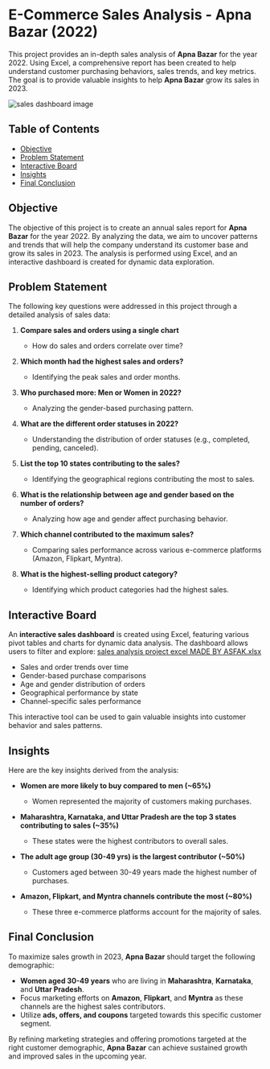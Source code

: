 # E-Commerce Sales Analysis - Apna Bazar (2022)

This project provides an in-depth sales analysis of **Apna Bazar** for the year 2022. Using Excel, a comprehensive report has been created to help understand customer purchasing behaviors, sales trends, and key metrics. The goal is to provide valuable insights to help **Apna Bazar** grow its sales in 2023.

![sales dashboard image](https://github.com/user-attachments/assets/f4c234c2-d719-46c6-ad0e-756bd2fe6b4d)

## Table of Contents
- [Objective](#objective)
- [Problem Statement](#problem-statement)
- [Interactive Board](#interactive-board)
- [Insights](#insights)
- [Final Conclusion](#final-conclusion)
  
## Objective

The objective of this project is to create an annual sales report for **Apna Bazar** for the year 2022. By analyzing the data, we aim to uncover patterns and trends that will help the company understand its customer base and grow its sales in 2023. The analysis is performed using Excel, and an interactive dashboard is created for dynamic data exploration.

## Problem Statement

The following key questions were addressed in this project through a detailed analysis of sales data:

1. **Compare sales and orders using a single chart**  
   - How do sales and orders correlate over time?

2. **Which month had the highest sales and orders?**  
   - Identifying the peak sales and order months.

3. **Who purchased more: Men or Women in 2022?**  
   - Analyzing the gender-based purchasing pattern.

4. **What are the different order statuses in 2022?**  
   - Understanding the distribution of order statuses (e.g., completed, pending, canceled).

5. **List the top 10 states contributing to the sales?**  
   - Identifying the geographical regions contributing the most to sales.

6. **What is the relationship between age and gender based on the number of orders?**  
   - Analyzing how age and gender affect purchasing behavior.

7. **Which channel contributed to the maximum sales?**  
   - Comparing sales performance across various e-commerce platforms (Amazon, Flipkart, Myntra).

8. **What is the highest-selling product category?**  
   - Identifying which product categories had the highest sales.

## Interactive Board

An **interactive sales dashboard** is created using Excel, featuring various pivot tables and charts for dynamic data analysis. The dashboard allows users to filter and explore:
[sales analysis project excel MADE BY ASFAK.xlsx](https://github.com/user-attachments/files/18320182/sales.analysis.project.excel.MADE.BY.ASFAK.xlsx)

- Sales and order trends over time
- Gender-based purchase comparisons
- Age and gender distribution of orders
- Geographical performance by state
- Channel-specific sales performance

This interactive tool can be used to gain valuable insights into customer behavior and sales patterns.

## Insights

Here are the key insights derived from the analysis:

- **Women are more likely to buy compared to men (~65%)**  
  - Women represented the majority of customers making purchases.

- **Maharashtra, Karnataka, and Uttar Pradesh are the top 3 states contributing to sales (~35%)**  
  - These states were the highest contributors to overall sales.

- **The adult age group (30-49 yrs) is the largest contributor (~50%)**  
  - Customers aged between 30-49 years made the highest number of purchases.

- **Amazon, Flipkart, and Myntra channels contribute the most (~80%)**  
  - These three e-commerce platforms account for the majority of sales.

## Final Conclusion

To maximize sales growth in 2023, **Apna Bazar** should target the following demographic:

- **Women aged 30-49 years** who are living in **Maharashtra**, **Karnataka**, and **Uttar Pradesh**.
- Focus marketing efforts on **Amazon**, **Flipkart**, and **Myntra** as these channels are the highest sales contributors.
- Utilize **ads, offers, and coupons** targeted towards this specific customer segment.

By refining marketing strategies and offering promotions targeted at the right customer demographic, **Apna Bazar** can achieve sustained growth and improved sales in the upcoming year.





